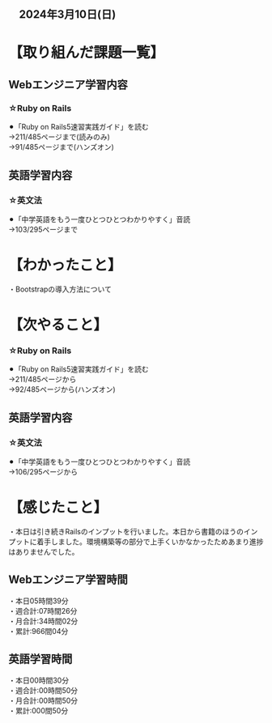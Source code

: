## 　2024年3月10日(日)
# 【取り組んだ課題一覧】
## Webエンジニア学習内容
### ☆Ruby on Rails
⚫︎「Ruby on Rails5速習実践ガイド」を読む<br>
→211/485ページまで(読みのみ)<br>
→91/485ページまで(ハンズオン)<br>
## 英語学習内容
### ☆英文法
⚫︎「中学英語をもう一度ひとつひとつわかりやすく」音読<br>
→103/295ページまで<br>
# 【わかったこと】
・Bootstrapの導入方法について<br>
# 【次やること】
### ☆Ruby on Rails
⚫︎「Ruby on Rails5速習実践ガイド」を読む<br>
→211/485ページから<br>
→92/485ページから(ハンズオン)<br>
## 英語学習内容
### ☆英文法
⚫︎「中学英語をもう一度ひとつひとつわかりやすく」音読<br>
→106/295ページから<br>
# 【感じたこと】
・本日は引き続きRailsのインプットを行いました。本日から書籍のほうのインプットに着手しました。環境構築等の部分で上手くいかなかったためあまり進捗はありませんでした。<br>
## Webエンジニア学習時間
・本日05時間39分<br>
・週合計:07時間26分<br>
・月合計:34時間02分<br>
・累計:966間04分<br>
## 英語学習時間
・本日00時間30分<br>
・週合計:00時間50分<br>
・月合計:00時間50分<br>
・累計:000間50分<br>
